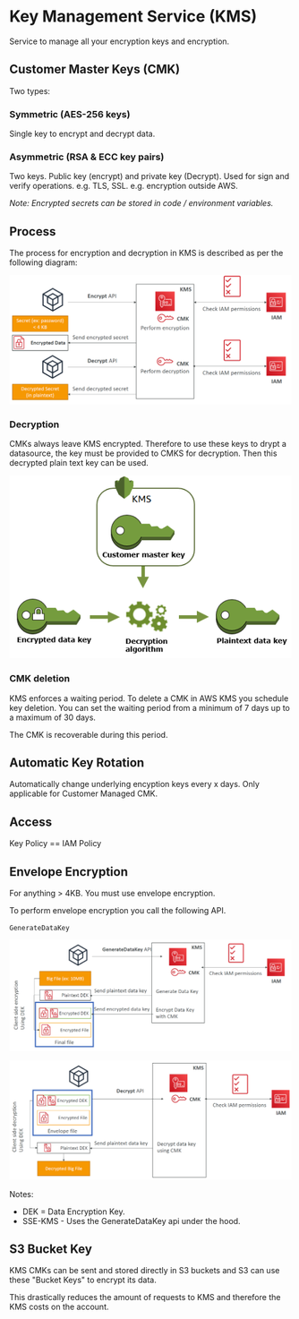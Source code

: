 # Key Management Service (KMS)

Service to manage all your encryption keys and encryption.

## Customer Master Keys (CMK)

Two types:

### Symmetric (AES-256 keys)

Single key to encrypt and decrypt data.

### Asymmetric (RSA & ECC key pairs)

Two keys. Public key (encrypt) and private key (Decrypt). Used for sign and verify operations. e.g. TLS, SSL. e.g. encryption outside AWS.

*Note: Encrypted secrets can be stored in code / environment variables.*

## Process

The process for encryption and decryption in KMS is described as per the following diagram:

<img src="./../../../img/kms_encryption_process.png"></img>

### Decryption

CMKs always leave KMS encrypted. Therefore to use these keys to drypt a datasource, the key must be provided to CMKS for decryption. Then this decrypted plain text key can be used.

![](./../../../img/kms_decrypt.png)

### CMK deletion

KMS enforces a waiting period. To delete a CMK in AWS KMS you schedule key deletion. You can set the waiting period from a minimum of 7 days up to a maximum of 30 days.

The CMK is recoverable during this period.

## Automatic Key Rotation

Automatically change underlying encyption keys every x days. Only applicable for Customer Managed CMK.

## Access

Key Policy == IAM Policy

## Envelope Encryption

For anything > 4KB. You must use envelope encryption.

To perform envelope encryption you call the following API.
```
GenerateDataKey
```

<img src="./../../../img/envelope_encryption.png"></img>

<img src="./../../../img/envelope_decryption.png"></img>

Notes:
- DEK = Data Encryption Key.
- SSE-KMS - Uses the GenerateDataKey api under the hood.

## S3 Bucket Key

KMS CMKs can be sent and stored directly in S3 buckets and S3 can use these "Bucket Keys" to encrypt its data. 

This drastically reduces the amount of requests to KMS and therefore the KMS costs on the account.